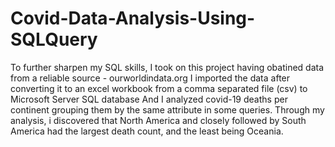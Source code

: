 # Covid-Data-Analysis-Using-SQLQuery
To further sharpen my SQL skills, I took on this project having obatined data from a reliable source - ourworldindata.org
I imported the data after converting it to an excel workbook from a comma separated file (csv) to Microsoft Server SQL database 
And I analyzed covid-19 deaths per continent grouping them by the same attribute in some queries. 
Through my analysis, i discovered that North America and closely followed by South America had the largest death count, and the least being Oceania. 
